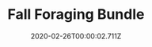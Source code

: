 ---
templateKey: blog-post
featuredpost: false
date: 2020-02-26T00:00:02.711Z
featuredimage: /img/Fall_Foraging_Bundle.png
title: Fall Foraging Bundle
description: Craft Room
reward: Fall Seeds (30)
tags:
  - Common MushroomWild Plum
  - Hazelnut
  - Blackberry
---
